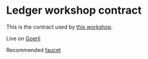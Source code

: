 # Ledger workshop contract

This is the contract used by [this workshop](https://github.com/LedgerHQ/workshop-connect-dapp-ll).

Live on [Goerli](https://goerli.etherscan.io/address/0x3B3818C2b8B29c3395589DE3a91bFb391ce5698B)

Recommended [faucet](https://goerli-faucet.pk910.de/)
